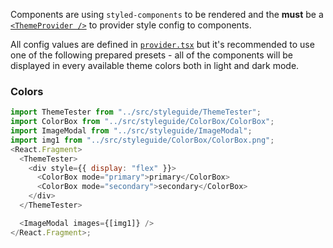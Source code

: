 Components are using `styled-components` to be rendered and the **must** be a [`<ThemeProvider />`](https://styled-components.com/docs/advanced#theming) to provider style config to components.

All config values are defined in [`provider.tsx`](https://github.com/EscolaLMS/Components/blob/main/src/theme/provider.tsx) but it's recommended to use one of the following prepared presets - all of the components will be displayed in every available theme colors both in light and dark mode.

### Colors

```js
import ThemeTester from "../src/styleguide/ThemeTester";
import ColorBox from "../src/styleguide/ColorBox/ColorBox";
import ImageModal from "../src/styleguide/ImageModal";
import img1 from "../src/styleguide/ColorBox/ColorBox.png";
<React.Fragment>
  <ThemeTester>
    <div style={{ display: "flex" }}>
      <ColorBox mode="primary">primary</ColorBox>
      <ColorBox mode="secondary">secondary</ColorBox>
    </div>
  </ThemeTester>

  <ImageModal images={[img1]} />
</React.Fragment>;
```

